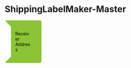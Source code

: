 # ShippingLabelMaker-Master

<div class="details" style="background-color: rgb(139, 196, 53); border-radius: 5px; padding: 1em; border-width: 20px; border-style: solid; border-color: transparent transparent transparent rgb(255, 255, 255); border-image: initial; width: 10%; display: inline-block; color: black;"><span>Receiver Address</span></div>
